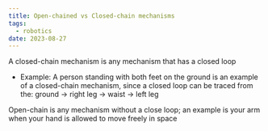 ```yaml
---
title: Open-chained vs Closed-chain mechanisms
tags:
  - robotics
date: 2023-08-27
---
```


A closed-chain mechanism is any mechanism that has a closed loop
- Example: A person standing with both feet on the ground is an example of a closed-chain mechanism, since a closed loop can be traced from the: ground → right leg → waist → left leg

Open-chain is any mechanism without a close loop; an example is your arm when your hand is allowed to move freely in space
